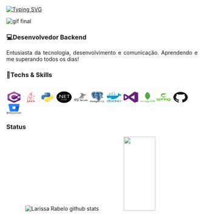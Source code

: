 

<!-- # Olá! Eu sou o Nivio 👋 -->
[![Typing SVG](https://readme-typing-svg.demolab.com?font=Fira+Code&size=24&pause=1000&color=00bfbf&width=435&lines=Olá!+Eu+sou+o+Nivio+%F0%9F%91%8B)](https://git.io/typing-svg)

![gif final](https://github.com/NivioP/NivioP/assets/95502425/b773cef7-df23-460f-9924-5494ed8375c1)

<h3 align="justify">💻Desenvolvedor Backend </h3>

<p align="justify">
    Entusiasta da tecnologia, desenvolvimento e comunicação. Aprendendo e me superando todos os dias!
  </p>


<h3 align="justify"> 🚀Techs & Skills </h3>
<div style="display: inline_block"><br>
  <img align="center" alt="Nivio-Csharp" height="30" width="40" src="https://raw.githubusercontent.com/devicons/devicon/master/icons/csharp/csharp-original.svg">
  <img align="center" alt="Nivio-Java" height="30" width="40" src="https://raw.githubusercontent.com/devicons/devicon/1119b9f84c0290e0f0b38982099a2bd027a48bf1/icons/java/java-plain-wordmark.svg">
  <img align="center" alt="Nivio-Python" height="30" width="40" src="https://raw.githubusercontent.com/devicons/devicon/master/icons/python/python-original.svg">
  <img align="center" alt="DotNet" height="30" width="40" src="https://raw.githubusercontent.com/devicons/devicon/1119b9f84c0290e0f0b38982099a2bd027a48bf1/icons/dotnetcore/dotnetcore-plain.svg">
  <img align="center" alt="Nivio-SQLServer" height="30" width="40" src="https://raw.githubusercontent.com/devicons/devicon/1119b9f84c0290e0f0b38982099a2bd027a48bf1/icons/microsoftsqlserver/microsoftsqlserver-plain-wordmark.svg">
  <img align="center" alt="Nivio-PostgresSQL" height="30" width="40" src="https://raw.githubusercontent.com/devicons/devicon/1119b9f84c0290e0f0b38982099a2bd027a48bf1/icons/postgresql/postgresql-original-wordmark.svg">
  <img align="center" alt="Nivio-Docker" height="30" width="40" src="https://raw.githubusercontent.com/devicons/devicon/1119b9f84c0290e0f0b38982099a2bd027a48bf1/icons/docker/docker-plain-wordmark.svg">
  <img align="center" alt="Nivio-VisualStudio" height="30" width="40" src="https://raw.githubusercontent.com/devicons/devicon/1119b9f84c0290e0f0b38982099a2bd027a48bf1/icons/visualstudio/visualstudio-plain.svg">
  <img align="center" alt="Nivio-Mongo" height="30" width="40" src="https://raw.githubusercontent.com/devicons/devicon/1119b9f84c0290e0f0b38982099a2bd027a48bf1/icons/mongodb/mongodb-plain-wordmark.svg">
  <img align="center" alt="Nivio-Spring" height="30" width="40" src="https://raw.githubusercontent.com/devicons/devicon/1119b9f84c0290e0f0b38982099a2bd027a48bf1/icons/spring/spring-original-wordmark.svg">
  <img align="center" alt="Nivio-GitHub" height="30" width="40" src="https://raw.githubusercontent.com/devicons/devicon/1119b9f84c0290e0f0b38982099a2bd027a48bf1/icons/github/github-original.svg">
  <img align="center" alt="Nivio-BitBucket" height="30" width="40" src="https://raw.githubusercontent.com/devicons/devicon/1119b9f84c0290e0f0b38982099a2bd027a48bf1/icons/bitbucket/bitbucket-original-wordmark.svg">
  </p>
  
### Status
<div align="center" >  
  <img width="49%" height="195px" src="https://github-readme-stats.vercel.app/api?username=NivioP&show_icons=true&count_private=true&hide_border=true&title_color=FFC800&icon_color=00D7D7&text_color=00D7D7&bg_color=0d1117" alt="Larissa Rabelo github stats" /> 
  <img width="41%" height="195px" src="https://github-readme-stats.vercel.app/api/top-langs/?username=NivioP&layout=compact&hide_border=true&title_color=FFC800&text_color=00bfbf&bg_color=0d1117&langs_count=6" />
</div>



